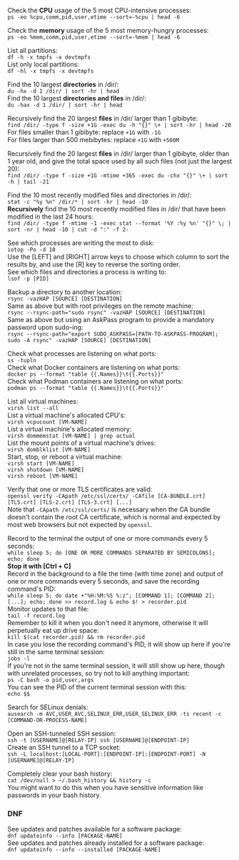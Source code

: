 Check the **CPU** usage of the 5 most CPU-intensive processes:<br>
`ps -eo %cpu,comm,pid,user,etime --sort=-%cpu | head -6`

Check the **memory** usage of the 5 most memory-hungry processes:<br>
`ps -eo %mem,comm,pid,user,etime --sort=-%mem | head -6`

List all partitions:<br>
`df -h -x tmpfs -x devtmpfs`<br>
List only local partitions:<br>
`df -hl -x tmpfs -x devtmpfs`

Find the 10 largest **directories** in /dir/:<br>
`du -hx -d 1 /dir/ | sort -hr | head`<br>
Find the 10 largest **directories and files** in /dir/:<br>
`du -hax -d 1 /dir/ | sort -hr | head`

Recursively find the 20 largest **files** in /dir/ larger than 1 gibibyte:<br>
`find /dir/ -type f -size +1G -exec du -h "{}" \+ | sort -hr | head -20`<br>
For files smaller than 1 gibibyte: replace `+1G` with `-1G`<br>
For files larger than 500 mebibytes: replace `+1G` with `+500M`

Recursively find the 20 largest **files** in /dir/ larger than 1 gibibyte, older than 1 year old, and give the total space used by all such files (not just the largest 20):<br>
`find /dir/ -type f -size +1G -mtime +365 -exec du -chx "{}" \+ | sort -h | tail -21`

Find the 10 most recently modified files and directories in /dir/:<br>
`stat -c "%y %n" /dir/* | sort -hr | head -10`<br>
**Recursively** find the 10 most recently modified files in /dir/ that have been modified in the last 24 hours:<br>
`find /dir/ -type f -mtime -1 -exec stat --format '%Y :%y %n' "{}" \; | sort -nr | head -10 | cut -d ":" -f 2-`

See which processes are writing the most to disk:<br>
`iotop -Po -d 10`<br>
Use the [LEFT] and [RIGHT] arrow keys to choose which column to sort the results by, and use the [R] key to reverse the sorting order.<br>
See which files and directories a process is writing to:<br>
`lsof -p [PID]`

Backup a directory to another location:<br>
`rsync -vazHAP [SOURCE] [DESTINATION]`<br>
Same as above but with root privileges on the remote machine:<br>
`rsync --rsync-path="sudo rsync" -vazHAP [SOURCE] [DESTINATION]`<br>
Same as above but using an AskPass program to provide a mandatory password upon sudo-ing:<br>
`rsync --rsync-path="export SUDO_ASKPASS=[PATH-TO-ASKPASS-PROGRAM]; sudo -A rsync" -vazHAP [SOURCE] [DESTINATION]`

Check what processes are listening on what ports:<br>
`ss -tupln`<br>
Check what Docker containers are listening on what ports:<br>
`docker ps --format "table {{.Names}}\t{{.Ports}}"`<br>
Check what Podman containers are listening on what ports:<br>
`podman ps --format "table {{.Names}}\t{{.Ports}}"`

List all virtual machines:<br>
`virsh list --all`<br>
List a virtual machine's allocated CPU's:<br>
`virsh vcpucount [VM-NAME]`<br>
List a virtual machine's allocated memory:<br>
`virsh dommemstat [VM-NAME] | grep actual`<br>
List the mount points of a virtual machine's drives:<br>
`virsh domblklist [VM-NAME]`<br>
Start, stop, or reboot a virtual machine:<br>
`virsh start [VM-NAME]`<br>
`virsh shutdown [VM-NAME]`<br>
`virsh reboot [VM-NAME]`

Verify that one or more TLS certificates are valid:<br>
`openssl verify -CApath /etc/ssl/certs/ -CAfile [CA-BUNDLE.crt] [TLS.crt] [TLS-2.crt] [TLS-3.crt] [...]`<br>
Note that `-CApath /etc/ssl/certs/` is necessary when the CA bundle doesn't contain the root CA certificate, which is normal and expected by most web browsers but not expected by `openssl`.

Record to the terminal the output of one or more commands every 5 seconds:<br>
`while sleep 5; do [ONE OR MORE COMMANDS SEPARATED BY SEMICOLONS]; echo; done`<br>
**Stop it with [Ctrl + C]**<br>
Record in the background to a file the time (with time zone) and output of one or more commands every 5 seconds, and save the recording command's PID:<br>
`while sleep 5; do date +"%H:%M:%S %:z"; [COMMAND 1]; [COMMAND 2]; [...]; echo; done >> record.log & echo $! > recorder.pid`<br>
Monitor updates to that file:<br>
`tail -f record.log`<br>
Remember to kill it when you don't need it anymore, otherwise it will perpetually eat up drive space:<br>
`kill $(cat recorder.pid) && rm recorder.pid`<br>
In case you lose the recording command's PID, it will show up here if you're still in the same terminal session:<br>
`jobs -l`<br>
If you're not in the same terminal session, it will still show up here, though with unrelated processes, so try not to kill anything important:<br>
`ps -C bash -o pid,user,args`<br>
You can see the PID of the current terminal session with this:<br>
`echo $$`

Search for SELinux denials:<br>
`ausearch -m AVC,USER_AVC,SELINUX_ERR,USER_SELINUX_ERR -ts recent -c [COMMAND-OR-PROCESS-NAME]`

Open an SSH-tunneled SSH session:<br>
`ssh -t [USERNAME]@[RELAY-IP] ssh [USERNAME]@[ENDPOINT-IP]`<br>
Create an SSH tunnel to a TCP socket:<br>
`ssh -L localhost:[LOCAL-PORT]:[ENDPOINT-IP]:[ENDPOINT-PORT] -N [USERNAME]@[RELAY-IP]`

Completely clear your bash history:<br>
`cat /dev/null > ~/.bash_history && history -c`<br>
You might want to do this when you have sensitive information like passwords in your bash history.

### DNF

See updates and patches available for a software package:<br>
`dnf updateinfo --info [PACKAGE-NAME]`<br>
See updates and patches already installed for a software package:<br>
`dnf updateinfo --info --installed [PACKAGE-NAME]`
